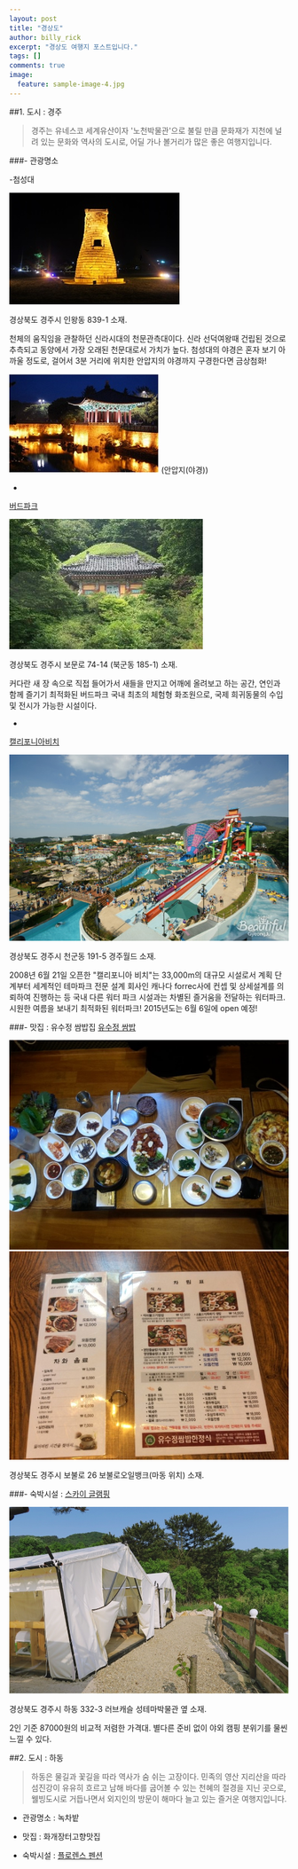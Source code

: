 ```yaml
---
layout: post
title: "경상도"
author: billy_rick
excerpt: "경상도 여행지 포스트입니다."
tags: []
comments: true
image:
  feature: sample-image-4.jpg
---
```


##1. 도시 : 경주

> 경주는 유네스코 세계유산이자 '노천박물관'으로 불릴 만큼 문화재가 지천에 널려 있는 문화와 역사의 도시로, 어딜 가나 볼거리가 많은 좋은 여행지입니다.

###- 관광명소 

-첨성대

![첨성대(야경)](https://github.com/shinojin/shinojin.github.com/blob/master/images/gsd-kj-chumsungdae.jpg?raw=true)
    
경상북도 경주시 인왕동 839-1 소재.
  
  천체의 움직임을 관찰하던 신라시대의 천문관측대이다. 신라 선덕여왕때 건립된 것으로 추측되고 동양에서 가장 오래된 천문대로서 가치가 높다. 첨성대의 야경은 혼자 보기 아까울 정도로, 걸어서 3분 거리에 위치한 안압지의 야경까지 구경한다면 금상첨화!

![안압지(야경)](https://github.com/shinojin/shinojin.github.com/blob/master/images/gsd-kj-anapji.jpg?raw=true)
(안압지(야경))

-
[버드파크](http://www.birdparks.co.kr)

![버드파크](https://github.com/shinojin/shinojin.github.com/blob/master/images/gsd-kj-birdpark.jpg?raw=true)

경상북도 경주시 보문로 74-14 (북군동 185-1) 소재.

   커다란 새 장 속으로 직접 들어가서 새들을 만지고 어깨에 올려보고 하는 공간, 연인과 함께 즐기기 최적화된 버드파크
국내 최초의 체험형 화조원으로, 국제 희귀동물의 수입 및 전시가 가능한 시설이다.  

-
[캘리포니아비치](http://www.gjw.co.kr/california)

![캘리포니아 비치](https://github.com/shinojin/shinojin.github.com/blob/master/images/gsd-kj-beach.jpg?raw=true)

경상북도 경주시 천군동 191-5 경주월드 소재.

  2008년 6월 21일 오픈한 "캘리포니아 비치"는 33,000m의 대규모 시설로서 계획 단계부터 세계적인 테마파크 전문 설계 회사인 캐나다 forrec사에 컨셉 및 상세설계를 의뢰하여 진행하는 등 국내 다른 워터 파크 시설과는 차별된 즐거움을 전달하는 워터파크. 시원한 여름을 보내기 최적화된 워터파크! 2015년도는 6월 6일에 open 예정!
  
 
 
  
###- 맛집 : 유수정 쌈밥집
[유수정 쌈밥](cityfood.co.kr/h9/yoosoojeong)

![유수정 쌈밥](https://github.com/shinojin/shinojin.github.com/blob/master/images/gsd-kj-matjip1.jpg?raw=true)
![가격표](https://github.com/shinojin/shinojin.github.com/blob/master/images/gsd-kj-matjip.jpg?raw=true)

경상북도 경주시 보불로 26 보불로오일뱅크(마동 위치) 소재.

###- 숙박시설 :
[스카이 글램핑](http://skyglamping.co.kr/)

![스카이글램핑](https://github.com/shinojin/shinojin.github.com/blob/master/images/gsd-kj-skyglamping.jpg?raw=true)

경상북도 경주시 하동 332-3 러브캐슬 성테마박물관 옆 소재.

2인 기준 87000원의 비교적 저렴한 가격대.
별다른 준비 없이 야외 캠핑 분위기를 물씬 느낄 수 있다.
 



##2. 도시 : 하동

> 하동은 물길과 꽃길을 따라 역사가 숨 쉬는 고장이다. 민족의 영산 지리산을 따라 섬진강이 유유히 흐르고 남해 바다를 굽어볼 수 있는 천혜의 절경을 지닌 곳으로, 웰빙도시로 거듭나면서 외지인의 방문이 해마다 늘고 있는 즐거운 여행지입니다.

- 관광명소 : 녹차밭

- 맛집 : 화개장터고향맛집

- 숙박시설 : [플로렌스 펜션](www.sjflorence.com)
